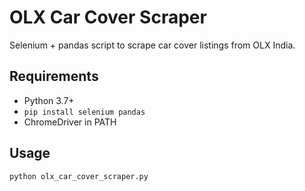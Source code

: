 # OLX Car Cover Scraper

Selenium + pandas script to scrape car cover listings from OLX India.

## Requirements
- Python 3.7+
- `pip install selenium pandas`
- ChromeDriver in PATH

## Usage
```bash
python olx_car_cover_scraper.py
